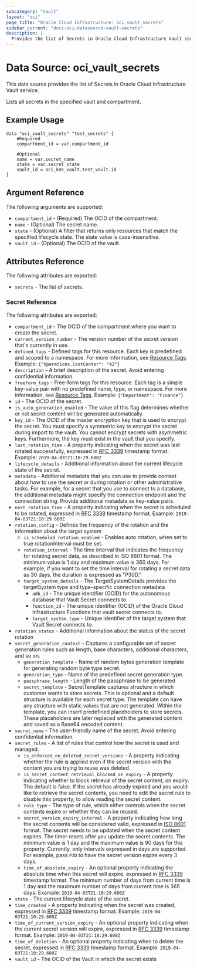 ```yaml
---
subcategory: "Vault"
layout: "oci"
page_title: "Oracle Cloud Infrastructure: oci_vault_secrets"
sidebar_current: "docs-oci-datasource-vault-secrets"
description: |-
  Provides the list of Secrets in Oracle Cloud Infrastructure Vault service
---
```


# Data Source: oci_vault_secrets
This data source provides the list of Secrets in Oracle Cloud Infrastructure Vault service.

Lists all secrets in the specified vault and compartment.

## Example Usage

```hcl
data "oci_vault_secrets" "test_secrets" {
	#Required
	compartment_id = var.compartment_id

	#Optional
	name = var.secret_name
	state = var.secret_state
	vault_id = oci_kms_vault.test_vault.id
}
```

## Argument Reference

The following arguments are supported:

* `compartment_id` - (Required) The OCID of the compartment.
* `name` - (Optional) The secret name.
* `state` - (Optional) A filter that returns only resources that match the specified lifecycle state. The state value is case-insensitive. 
* `vault_id` - (Optional) The OCID of the vault.


## Attributes Reference

The following attributes are exported:

* `secrets` - The list of secrets.

### Secret Reference

The following attributes are exported:

* `compartment_id` - The OCID of the compartment where you want to create the secret.
* `current_version_number` - The version number of the secret version that's currently in use.
* `defined_tags` - Defined tags for this resource. Each key is predefined and scoped to a namespace. For more information, see [Resource Tags](https://docs.cloud.oracle.com/iaas/Content/General/Concepts/resourcetags.htm). Example: `{"Operations.CostCenter": "42"}` 
* `description` - A brief description of the secret. Avoid entering confidential information.
* `freeform_tags` - Free-form tags for this resource. Each tag is a simple key-value pair with no predefined name, type, or namespace. For more information, see [Resource Tags](https://docs.cloud.oracle.com/iaas/Content/General/Concepts/resourcetags.htm). Example: `{"Department": "Finance"}` 
* `id` - The OCID of the secret.
* `is_auto_generation_enabled` - The value of this flag determines whether or not secret content will be generated automatically. 
* `key_id` - The OCID of the master encryption key that is used to encrypt the secret. You must specify a symmetric key to encrypt the secret during import to the vault. You cannot encrypt secrets with asymmetric keys. Furthermore, the key must exist in the vault that you specify. 
* `last_rotation_time` - A property indicating when the secret was last rotated successfully, expressed in [RFC 3339](https://tools.ietf.org/html/rfc3339) timestamp format. Example: `2019-04-03T21:10:29.600Z` 
* `lifecycle_details` - Additional information about the current lifecycle state of the secret.
* `metadata` - Additional metadata that you can use to provide context about how to use the secret or during rotation or other administrative tasks. For example, for a secret that you use to connect to a database, the additional metadata might specify the connection endpoint and the connection string. Provide additional metadata as key-value pairs. 
* `next_rotation_time` - A property indicating when the secret is scheduled to be rotated, expressed in [RFC 3339](https://tools.ietf.org/html/rfc3339) timestamp format. Example: `2019-04-03T21:10:29.600Z` 
* `rotation_config` - Defines the frequency of the rotation and the information about the target system
	* `is_scheduled_rotation_enabled` - Enables auto rotation, when set to true rotationInterval must be set. 
	* `rotation_interval` - The time interval that indicates the frequency for rotating secret data, as described in ISO 8601 format. The minimum value is 1 day and maximum value is 360 days. For example, if you want to set the time interval for rotating a secret data as 30 days, the duration is expressed as "P30D." 
	* `target_system_details` - The TargetSystemDetails provides the targetSystem type and type-specific connection metadata 
		* `adb_id` - The unique identifier (OCID) for the autonomous database that Vault Secret connects to. 
		* `function_id` - The unique identifier (OCID) of the Oracle Cloud Infrastructure Functions that vault secret connects to. 
		* `target_system_type` - Unique identifier of the target system that Vault Secret connects to. 
* `rotation_status` - Additional information about the status of the secret rotation
* `secret_generation_context` - Captures a configurable set of secret generation rules such as length, base characters, additional characters, and so on.
	* `generation_template` - Name of random bytes generation template for generating random byte type secret.
	* `generation_type` - Name of the predefined secret generation type.
	* `passphrase_length` - Length of the passphrase to be generated
	* `secret_template` - SecretTemplate captures structure in which customer wants to store secrets. This is optional and a default structure is available for each secret type.  The template can have any structure with static values that are not generated. Within the template, you can insert predefined placeholders to store secrets.  These placeholders are later replaced with the generated content and saved as a Base64 encoded content. 
* `secret_name` - The user-friendly name of the secret. Avoid entering confidential information.
* `secret_rules` - A list of rules that control how the secret is used and managed.
	* `is_enforced_on_deleted_secret_versions` - A property indicating whether the rule is applied even if the secret version with the content you are trying to reuse was deleted. 
	* `is_secret_content_retrieval_blocked_on_expiry` - A property indicating whether to block retrieval of the secret content, on expiry. The default is false. If the secret has already expired and you would like to retrieve the secret contents, you need to edit the secret rule to disable this property, to allow reading the secret content. 
	* `rule_type` - The type of rule, which either controls when the secret contents expire or whether they can be reused.
	* `secret_version_expiry_interval` - A property indicating how long the secret contents will be considered valid, expressed in [ISO 8601](https://en.wikipedia.org/wiki/ISO_8601#Time_intervals) format. The secret needs to be updated when the secret content expires. The timer resets after you update the secret contents. The minimum value is 1 day and the maximum value is 90 days for this property. Currently, only intervals expressed in days are supported. For example, pass `P3D` to have the secret version expire every 3 days. 
	* `time_of_absolute_expiry` - An optional property indicating the absolute time when this secret will expire, expressed in [RFC 3339](https://tools.ietf.org/html/rfc3339) timestamp format. The minimum number of days from current time is 1 day and the maximum number of days from current time is 365 days. Example: `2019-04-03T21:10:29.600Z` 
* `state` - The current lifecycle state of the secret.
* `time_created` - A property indicating when the secret was created, expressed in [RFC 3339](https://tools.ietf.org/html/rfc3339) timestamp format. Example: `2019-04-03T21:10:29.600Z` 
* `time_of_current_version_expiry` - An optional property indicating when the current secret version will expire, expressed in [RFC 3339](https://tools.ietf.org/html/rfc3339) timestamp format. Example: `2019-04-03T21:10:29.600Z` 
* `time_of_deletion` - An optional property indicating when to delete the secret, expressed in [RFC 3339](https://tools.ietf.org/html/rfc3339) timestamp format. Example: `2019-04-03T21:10:29.600Z` 
* `vault_id` - The OCID of the Vault in which the secret exists

